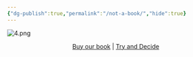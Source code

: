 ```yaml
---
{"dg-publish":true,"permalink":"/not-a-book/","hide":true}
---
```




![4.png](/img/user/images/4.png)

<p style="text-align:center;">
  <a href="https://www.amazon.in/Panchatantra-code-Become-super-star-ebook/dp/B0FHRPC89C/" target="_blank">Buy our book</a> | 
<a href="/try-and-decide/" >Try and Decide</a>
</p>
